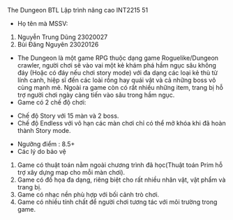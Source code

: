 The Dungeon
BTL Lập trình nâng cao INT2215 51
* Họ tên mà MSSV:
1. Nguyễn Trung Dũng 23020027
2. Bùi Đăng Nguyên 23020126
* The Dungeon là một game RPG thuộc dạng game Roguelike/Dungeon crawler, người chơi sẽ vào vai một kẻ khám phá hầm ngục sâu không đáy (Hoặc có đáy nếu chơi story mode) với đa dạng các loại kẻ thù từ lính canh, hiệp sĩ đến các loài rồng hay quái vật và cả những boss vô cùng mạnh mẽ. Ngoài ra game còn có rất nhiều những item, trang bị hỗ trợ người chơi ngày càng tiến vào sâu trong hầm ngục.
* Game có 2 chế độ chơi: 
- Chế độ Story với 15 màn và 2 boss.
- Chế độ Endless với vô hạn các màn chơi chỉ có thể mở khóa khi đã hoàn thành Story mode. 
* Ngưỡng điểm : 8.5+
* Các lý do bảo vệ
1. Game có thuật toán nằm ngoài chương trình đã học(Thuật toán Prim hỗ trợ xây dựng map cho mỗi màn chơi).
2. Game có đồ họa đa dạng, riêng biệt cho rất nhiều nhân vật, vật phẩm và trang bị.
3. Game có nhạc nền phù hợp với bối cảnh trò chơi.
4. Game có nhiều tính chất để người chơi tương tác với môi trường trong game.  
